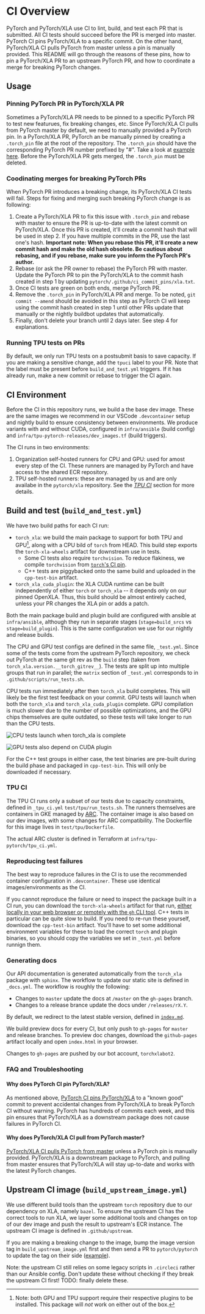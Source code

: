 # CI Overview

PyTorch and PyTorch/XLA use CI to lint, build, and test each PR that is submitted. All CI tests should succeed before the PR is merged into master. PyTorch CI pins PyTorch/XLA to a specific commit. On the other hand, PyTorch/XLA CI pulls PyTorch from master unless a pin is manually provided. This README will go through the reasons of these pins, how to pin a PyTorch/XLA PR to an upstream PyTorch PR, and how to coordinate a merge for breaking PyTorch changes.

## Usage

### Pinning PyTorch PR in PyTorch/XLA PR

Sometimes a PyTorch/XLA PR needs to be pinned to a specific PyTorch PR to test new featurues, fix breaking changes, etc. Since PyTorch/XLA CI pulls from PyTorch master by default, we need to manually provided a PyTorch pin. In a PyTorch/XLA PR, PyTorch an be manually pinned by creating a `.torch_pin` file at the root of the repository. The `.torch_pin` should have the corresponding PyTorch PR number prefixed by "#". Take a look at [example here](https://github.com/pytorch/xla/pull/3792/commits/40f41fb98b0f2386d287eeac0bae86e873d4a9d8). Before the PyTorch/XLA PR gets merged, the `.torch_pin` must be deleted.

### Coodinating merges for breaking PyTorch PRs

When PyTorch PR introduces a breaking change, its PyTorch/XLA CI tests will fail. Steps for fixing and merging such breaking PyTorch change is as following:
1. Create a PyTorch/XLA PR to fix this issue with `.torch_pin` and rebase with master to ensure the PR is up-to-date with the latest commit on PyTorch/XLA. Once this PR is created, it'll create a commit hash that will be used in step 2. If you have multiple commits in the PR, use the last one's hash. **Important note: When you rebase this PR, it'll create a new commit hash and make the old hash obsolete. Be cautious about rebasing, and if you rebase, make sure you inform the PyTorch PR's author.**
2. Rebase (or ask the PR owner to rebase) the PyTorch PR with master. Update the PyTorch PR to pin the PyTorch/XLA to the commit hash created in step 1 by updating `pytorch/.github/ci_commit_pins/xla.txt`.
3. Once CI tests are green on both ends, merge PyTorch PR.
4. Remove the `.torch_pin` in PyTorch/XLA PR and merge. To be noted, `git commit --amend` should be avoided in this step as PyTorch CI will keep using the commit hash created in step 1 until other PRs update that manually or the nightly buildbot updates that automatically.
5. Finally, don't delete your branch until 2 days later. See step 4 for explanations.

### Running TPU tests on PRs

By default, we only run TPU tests on a postsubmit basis to save capacity. If you are making a sensitive change, add the `tpuci` label to your PR. Note that the label must be present before `build_and_test.yml` triggers. If it has already run, make a new commit or rebase to trigger the CI again.

## CI Environment

Before the CI in this repository runs, we build a the base dev image. These are the same images we recommend in our VSCode `.devcontainer` setup and nightly build to ensure consistency between environments. We produce variants with and without CUDA, configured in `infra/ansible` (build config) and `infra/tpu-pytorch-releases/dev_images.tf` (build triggers).

The CI runs in two environments:

1. Organization self-hosted runners for CPU and GPU: used for amost every step of the CI. These runners are managed by PyTorch and have access to the shared ECR repository.
2. TPU self-hosted runners: these are managed by us and are only availabe in the `pytorch/xla` repository. See the [_TPU CI_](#tpu-ci) section for more details.

## Build and test (`build_and_test.yml`)

We have two build paths for each CI run:

- `torch_xla`: we build the main package to support for both TPU and GPU[^1], along with a CPU bild of `torch` from HEAD. This build step exports the `torch-xla-wheels` artifact for downstream use in tests.
  - Some CI tests also require `torchvision`. To reduce flakiness, we compile `torchvision` from [`torch`'s CI pin](https://github.com/pytorch/pytorch/blob/main/.github/ci_commit_pins/vision.txt).
  - C++ tests are piggybacked onto the same build and uploaded in the `cpp-test-bin` artifact.
- `torch_xla_cuda_plugin`: the XLA CUDA runtime can be built independently of either `torch` or `torch_xla` -- it depends only on our pinned OpenXLA. Thus, this build should be almost entirely cached, unless your PR changes the XLA pin or adds a patch.

Both the main package build and plugin build are configured with ansible at `infra/ansible`, although they run in separate stages (`stage=build_srcs` vs `stage=build_plugin`). This is the same configuration we use for our nightly and release builds.

The CPU and GPU test configs are defined in the same file, `_test.yml`. Since some of the tests come from the upstream PyTorch repository, we check out PyTorch at the same git rev as the `build` step (taken from `torch_xla.version.__torch_gitrev__`). The tests are split up into multiple groups that run in parallel; the `matrix` section of `_test.yml` corresponds to in `.github/scripts/run_tests.sh`.

CPU tests run immediately after then `torch_xla` build completes. This will likely be the first test feedback on your commit. GPU tests will launch when both the `torch_xla` and `torch_xla_cuda_plugin` complete. GPU compilation is much slower due to the number of possible optimizations, and the GPU chips themselves are quite outdated, so these tests will take longer to run than the CPU tests.

![CPU tests launch when `torch_xla` is complete](../docs/assets/ci_test_dependency.png)

![GPU tests also depend on CUDA plugin](../docs/assets/ci_test_dependency_gpu.png)

For the C++ test groups in either case, the test binaries are pre-built during the build phase and packaged in `cpp-test-bin`. This will only be downloaded if necessary.

[^1]: Note: both GPU and TPU support require their respective plugins to be installed. This package will _not_ work on either out of the box.

### TPU CI

The TPU CI runs only a subset of our tests due to capacity constraints, defined in `_tpu_ci.yml` `test/tpu/run_tests.sh`. The runners themselves are containers in GKE managed by [ARC](https://github.com/actions/actions-runner-controller). The container image is also based on our dev images, with some changes for ARC compatibility. The Dockerfile for this image lives in `test/tpu/Dockerfile`.

The actual ARC cluster is defined in Terraform at `infra/tpu-pytorch/tpu_ci.yml`.

### Reproducing test failures

The best way to reproduce failures in the CI is to use the recommended container configuration in `.devcontainer`. These use identical images/environments as the CI.

If you cannot reproduce the failure or need to inspect the package built in a CI run, you can download the `torch-xla-wheels` artifact for that run, [either locally in your web browser or remotely with the `gh` CLI tool](https://docs.github.com/en/actions/managing-workflow-runs/downloading-workflow-artifacts). C++ tests in particular can be quite slow to build. If you need to re-run these yourself, download the `cpp-test-bin` artifact. You'll have to set some additional environment variables for these to load the correct `torch` and plugin binaries, so you should copy the variables we set in `_test.yml` before runnign them.

### Generating docs

Our API documentation is generated automatically from the `torch_xla` package with `sphinx`. The workflow to update our static site is defined in `_docs.yml`. The workflow is roughly the following:

- Changes to `master` update the docs at `/master` on the `gh-pages` branch.
- Changes to a release brance update the docs under `/releases/rX.Y`.

By default, we redirect to the latest stable version, defined in [`index.md`](https://github.com/pytorch/xla/blob/gh-pages/index.md).

We build preview docs for every CI, but only push to `gh-pages` for `master` and release branches. To preview doc changes, download the `github-pages` artifact locally and open `index.html` in your browser.

Changes to `gh-pages` are pushed by our bot account, `torchxlabot2`.

### FAQ and Troubleshooting

#### Why does PyTorch CI pin PyTorch/XLA?

As mentioned above, [PyTorch CI pins PyTorch/XLA](https://github.com/pytorch/pytorch/blob/master/.jenkins/pytorch/common_utils.sh#L119) to a "known good" commit to prevent accidental changes from PyTorch/XLA to break PyTorch CI without warning. PyTorch has hundreds of commits each week, and this pin ensures that PyTorch/XLA as a downstream package does not cause failures in PyTorch CI.

#### Why does PyTorch/XLA CI pull from PyTorch master?

[PyTorch/XLA CI pulls PyTorch from master](https://github.com/pytorch/xla/blob/f3415929683880192b63b285921c72439af55bf0/.circleci/common.sh#L15) unless a PyTorch pin is manually provided. PyTorch/XLA is a downstream package to PyTorch, and pulling from master ensures that PyTorch/XLA will stay up-to-date and works with the latest PyTorch changes.

## Upstream CI image (`build_upstream_image.yml`)

We use different build tools than the upstream `torch` repository due to our dependency on XLA, namely `bazel`. To ensure the upstream CI has the correct tools to run XLA, we layer some additional tools and changes on top of our dev image and push the result to upstream's ECR instance. The upstream CI image is defined in `.github/upstream`.

If you are making a breaking change to the image, bump the image version tag in `build_upstream_image.yml` first and then send a PR to `pytorch/pytorch` to update the tag on their side ([example](https://github.com/pytorch/pytorch/pull/125319)).

Note: the upstream CI still relies on some legacy scripts in `.circleci` rather than our Ansible config. Don't update these without checking if they break the upstream CI first! TODO: finally delete these.
